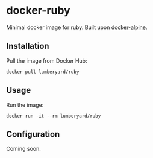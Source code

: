 # docker-ruby

Minimal docker image for ruby. Built upon [docker-alpine](https://github.com/gliderlabs/docker-alpine).

## Installation

Pull the image from Docker Hub:

    docker pull lumberyard/ruby

## Usage

Run the image:

    docker run -it --rm lumberyard/ruby

## Configuration

Coming soon.
